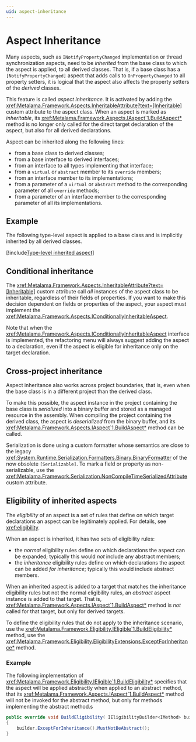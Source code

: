 ```yaml
---
uid: aspect-inheritance
---
```


# Aspect Inheritance

Many aspects, such as `INotifyPropertyChanged` implementation or thread synchronization aspects, need to be _inherited_ from the base class to which the aspect is applied, to all derived classes. That is, if a base class has a `[NotifyPropertyChanged]` aspect that adds calls to `OnPropertyChanged` to all property setters, it is logical that the aspect also affects the property setters of the _derived_ classes.

This feature is called _aspect inheritance_. It is activated by adding the <xref:Metalama.Framework.Aspects.InheritableAttribute?text=[Inheritable]> custom attribute to the aspect class. When an aspect is marked as _inheritable_, its  <xref:Metalama.Framework.Aspects.IAspect`1.BuildAspect*> method is no longer only called for the direct target declaration of the aspect, but also for all derived declarations.

Aspect can be inherited along the following lines:

* from a base class to derived classes;
* from a base interface to derived interfaces;
* from an interface to all types implementing that interface;
* from a `virtual` or `abstract` member to its `override` members;
* from an interface member to its implementations;
* from a parameter of a `virtual` or `abstract` method to the corresponding parameter of all `override` methods;
* from a parameter of an interface member to the corresponding parameter of all its implementations.

## Example

The following type-level aspect is applied to a base class and is implicitly inherited by all derived classes.

[!include[Type-level inherited aspect](../../code/Metalama.Documentation.SampleCode.AspectFramework/InheritedTypeLevel.cs)]


## Conditional inheritance

The <xref:Metalama.Framework.Aspects.InheritableAttribute?text=[Inheritable]> custom attribute call _all_ instances of the aspect class to be inheritable, regardless of their fields of properties. If you want to make this decision dependent on fields or properties of the aspect, your aspect must implement the <xref:Metalama.Framework.Aspects.IConditionallyInheritableAspect>. 

Note that when the <xref:Metalama.Framework.Aspects.IConditionallyInheritableAspect> interface is implemented, the refactoring menu will always suggest adding the aspect to a declaration, even if the aspect is eligible for inheritance only on the target declaration. 

## Cross-project inheritance

Aspect inheritance also works across project boundaries, that is, even when the base class is in a different project than the derived class.

To make this possible, the aspect instance in the project containing the base class is _serialized_ into a binary buffer and stored as a managed resource in the assembly. When compiling the project containing the derived class, the aspect is _deserialized_ from the binary buffer, and its <xref:Metalama.Framework.Aspects.IAspect`1.BuildAspect*> method can be called.

Serialization is done using a custom formatter whose semantics are close to the legacy <xref:System.Runtime.Serialization.Formatters.Binary.BinaryFormatter> of the now obsolete `[Serializable]`. To mark a field or property as non-serializable, use the <xref:Metalama.Framework.Serialization.NonCompileTimeSerializedAttribute> custom attribute.

## Eligibility of inherited aspects

The _eligibility_ of an aspect is a set of rules that define on which target declarations an aspect can be legitimately applied. For details, see <xref:eligibility>.

When an aspect is inherited, it has two sets of eligibility rules:
* the _normal_ eligibility rules define on which declarations the aspect can be expanded; typically this would _not_ include any abstract members;
* the _inheritance_ eligibility rules define on which declarations the aspect can be added _for inheritance_; typically this would include abstract members.

When an inherited aspect is added to a target that matches the inheritance eligibility rules but not the normal eligibility rules, an _abstract_ aspect instance is added to that target. That is, <xref:Metalama.Framework.Aspects.IAspect`1.BuildAspect*> method is _not_ called for that target, but only for derived targets.

To define the eligibility rules that do not apply to the inheritance scenario, use the <xref:Metalama.Framework.Eligibility.IEligible`1.BuildEligibility*> method, use the <xref:Metalama.Framework.Eligibility.EligibilityExtensions.ExceptForInheritance*> method.

### Example

The following implementation of <xref:Metalama.Framework.Eligibility.IEligible`1.BuildEligibility*> specifies that the aspect will be applied abstractly when applied to an abstract method, that its <xref:Metalama.Framework.Aspects.IAspect`1.BuildAspect*> method will not be invoked for the abstract method, but only for methods implementing the abstract method.s

```cs
public override void BuildEligibility( IEligibilityBuilder<IMethod> builder )
{
    builder.ExceptForInheritance().MustNotBeAbstract();
}
```